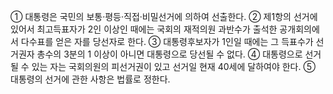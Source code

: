 ① 대통령은 국민의 보통·평등·직접·비밀선거에 의하여 선출한다.
② 제1항의 선거에 있어서 최고득표자가 2인 이상인 때에는 국회의 재적의원 과반수가 출석한 공개회의에서 다수표를 얻은 자를 당선자로 한다.
③ 대통령후보자가 1인일 때에는 그 득표수가 선거권자 총수의 3분의 1 이상이 아니면 대통령으로 당선될 수 없다.
④ 대통령으로 선거될 수 있는 자는 국회의원의 피선거권이 있고 선거일 현재 40세에 달하여야 한다.
⑤ 대통령의 선거에 관한 사항은 법률로 정한다.

